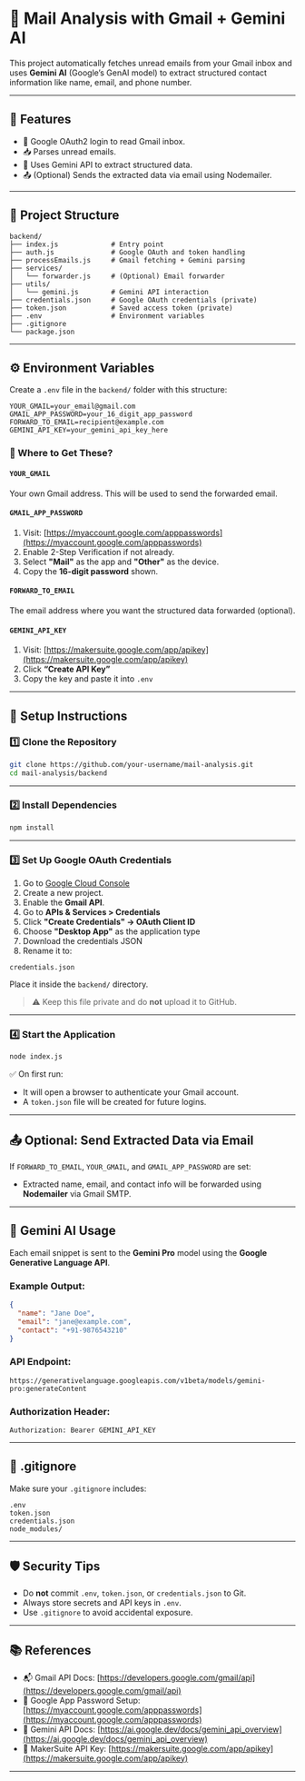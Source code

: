 # 📧 Mail Analysis with Gmail + Gemini AI

This project automatically fetches unread emails from your Gmail inbox and uses **Gemini AI** (Google’s GenAI model) to extract structured contact information like name, email, and phone number.

---

## 🔧 Features

- 🔐 Google OAuth2 login to read Gmail inbox.
- 📥 Parses unread emails.
- 🤖 Uses Gemini API to extract structured data.
- 📤 (Optional) Sends the extracted data via email using Nodemailer.

---

## 📁 Project Structure

```
backend/
├── index.js             # Entry point
├── auth.js              # Google OAuth and token handling
├── processEmails.js     # Gmail fetching + Gemini parsing
├── services/
│   └── forwarder.js     # (Optional) Email forwarder
├── utils/
│   └── gemini.js        # Gemini API interaction
├── credentials.json     # Google OAuth credentials (private)
├── token.json           # Saved access token (private)
├── .env                 # Environment variables
├── .gitignore
└── package.json
```

---

## ⚙️ Environment Variables

Create a `.env` file in the `backend/` folder with this structure:

```
YOUR_GMAIL=your_email@gmail.com
GMAIL_APP_PASSWORD=your_16_digit_app_password
FORWARD_TO_EMAIL=recipient@example.com
GEMINI_API_KEY=your_gemini_api_key_here
```

### 🔐 Where to Get These?

#### `YOUR_GMAIL`
Your own Gmail address. This will be used to send the forwarded email.

#### `GMAIL_APP_PASSWORD`
1. Visit: [https://myaccount.google.com/apppasswords](https://myaccount.google.com/apppasswords)  
2. Enable 2-Step Verification if not already.
3. Select **"Mail"** as the app and **"Other"** as the device.
4. Copy the **16-digit password** shown.

#### `FORWARD_TO_EMAIL`
The email address where you want the structured data forwarded (optional).

#### `GEMINI_API_KEY`
1. Visit: [https://makersuite.google.com/app/apikey](https://makersuite.google.com/app/apikey)  
2. Click **“Create API Key”**
3. Copy the key and paste it into `.env`

---

## 🚀 Setup Instructions

### 1️⃣ Clone the Repository

```bash
git clone https://github.com/your-username/mail-analysis.git
cd mail-analysis/backend
```

---

### 2️⃣ Install Dependencies

```bash
npm install
```

---

### 3️⃣ Set Up Google OAuth Credentials

1. Go to [Google Cloud Console](https://console.cloud.google.com/)
2. Create a new project.
3. Enable the **Gmail API**.
4. Go to **APIs & Services > Credentials**
5. Click **"Create Credentials" → OAuth Client ID**
6. Choose **"Desktop App"** as the application type
7. Download the credentials JSON
8. Rename it to:

```
credentials.json
```

Place it inside the `backend/` directory.

> ⚠️ Keep this file private and do **not** upload it to GitHub.

---

### 4️⃣ Start the Application

```bash
node index.js
```

✅ On first run:
- It will open a browser to authenticate your Gmail account.
- A `token.json` file will be created for future logins.

---

## 📤 Optional: Send Extracted Data via Email

If `FORWARD_TO_EMAIL`, `YOUR_GMAIL`, and `GMAIL_APP_PASSWORD` are set:
- Extracted name, email, and contact info will be forwarded using **Nodemailer** via Gmail SMTP.

---

## 🤖 Gemini AI Usage

Each email snippet is sent to the **Gemini Pro** model using the **Google Generative Language API**.

### Example Output:

```json
{
  "name": "Jane Doe",
  "email": "jane@example.com",
  "contact": "+91-9876543210"
}
```

### API Endpoint:

```
https://generativelanguage.googleapis.com/v1beta/models/gemini-pro:generateContent
```

### Authorization Header:

```
Authorization: Bearer GEMINI_API_KEY
```

---

## 📄 .gitignore

Make sure your `.gitignore` includes:

```
.env
token.json
credentials.json
node_modules/
```

---

## 🛡️ Security Tips

- Do **not** commit `.env`, `token.json`, or `credentials.json` to Git.
- Always store secrets and API keys in `.env`.
- Use `.gitignore` to avoid accidental exposure.

---

## 📚 References

- 📬 Gmail API Docs: [https://developers.google.com/gmail/api](https://developers.google.com/gmail/api)
- 🔐 Google App Password Setup: [https://myaccount.google.com/apppasswords](https://myaccount.google.com/apppasswords)
- 🤖 Gemini API Docs: [https://ai.google.dev/docs/gemini_api_overview](https://ai.google.dev/docs/gemini_api_overview)
- 🧪 MakerSuite API Key: [https://makersuite.google.com/app/apikey](https://makersuite.google.com/app/apikey)

---
